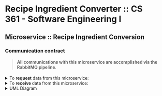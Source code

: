 # Recipe Ingredient Converter :: CS 361 - Software Engineering I

## Microservice :: Recipe Ingredient Conversion 
### Communication contract

> #### All communications with this microservice are accomplished via the RabbitMQ pipeline.
<details><summary>To <strong>request</strong> data from this microservice:
</summary>
<p>

1. Establish a RabbitMQ pipeline
2. Then declare a queue named 'conversion request'
3. Send your formatted JSON recipe list into this queue

Example call (python3):
```
# Establish RabbitMQ pipeline
connection = pika.BlockingConnection(
    pika.ConnectionParameters('localhost'))
channel = connection.channel()

# Declare the queue (conversion request)
channel.queue_declare(queue='conversion request')

# Send your formatted JSON recipe list into the queue w/routing_key == queue
channel.basic_publish(exchange='',
                      routing_key='conversion request',
                      body=data_input
                      )
```
All JSON data sent into the queue must be formatted as follows:
```
{"Recipe name": [
    {"ingredient": "string", "quantity": "number", "measure": "string", "desired": "string"}
]}
```

Example:
```
{"Spaghetti": [
    {"ingredient": "all-purpose flour", "quantity": "120", "measure": "g", "desired": "oz"},
    {"ingredient": "table salt", "quantity": "12", "measure": "g", "desired": "oz"},
    {"ingredient": "large egg", "quantity": "2", "measure": "g", "desired": "mg"}
]}
```
Ingredient names must belong to this list:
```
ingredients = ['all-purpose flour', 'baking powder', 'baking soda', 'bread flour', 'brown sugar', 'butter', 'carrots', 'celery', 'feta cheese', 'cheddar cheese', 'cherries', 'chocolate chips', 'cocoa', 'coconut', 'corn syrup', 'cranberries', 'cream', 'cream cheese', 'creme fraiche', 'dates', 'dried milk', 'potato flakes', 'large egg', 'figs', 'flax meal', 'minced garlic', 'peeled garlic', 'ghee', 'gluten-free all-purpose flour', 'granola', 'hazelnuts', 'honey', 'jam', 'preserves', 'lard', 'leeks', 'lemon juice', 'macadamia nuts', 'maple syrup', 'marshmallow spread', 'mini marshmallows', 'marzipan', 'masa harina', 'mascarpone cheese', 'mayonnaise', 'evaporated milk', 'milk', 'molasses', 'mushrooms', 'oat flour', 'old fashioned oats', 'olive oil', 'olives', 'onions', 'paleo baking flour', 'palm shortening', 'pastry flour', 'peaches', 'peanut butter', 'peanuts', 'pears', 'pecans', 'pine nuts', 'pineapple', 'pistachio nuts', 'pizza sauce', 'poppy seeds', 'quinoa', 'raisins', 'raspberries', 'rhubarb', 'rice', 'table salt', 'semolina flour', 'sesame seeds', 'sour cream', 'sourdough starter', 'steel cut oats', 'strawberries', 'white sugar', 'sweetened condensed milk', 'tahini', 'tapioca flour', 'tomato paste', 'turbinado sugar', 'vanilla extract', 'vegetable oil', 'vegetable shortening', 'walnuts', 'water', 'instant yeast', 'yogurt', 'zucchini']
```
Units of measurement must belong to one of these three lists:

> **Note**: all units are abbreviated per convention
```
metric_masses = ["mg", "g", "kg"]
metric_volumes = ["ml", "l", "kl"]
imperial_masses = ["oz", "lb"]
imperial_volumes = ["tsp", "tbsp", "fl oz", "c", "pt", "qt", "gal"]
```
</p>
</details>

<details><summary>To <strong>receive</strong> data from this microservice:
</summary>
<p>

1. Establish a RabbitMQ pipeline
2. Then declare a queue named 'conversion delivery'
3. Set up a basic consume on queue='conversion delivery'
4. Create a callback function to receive and decode your converted data

Example call (python3):
```
def main():
    # Establish RabbitMQ pipeline
    connection = pika.BlockingConnection(
        pika.ConnectionParameters('localhost'))
    channel = connection.channel()

    # Declare the queue (conversion delivery)
    channel.queue_declare(queue='conversion delivery')

    # Callback function handles how you want to receive the data
    def callback(ch, method, properties, body):
        body = body.decode('utf-8')
        print(" [x] Received %r" % body)

    # Look for data within queue='conversion delivery'
    channel.basic_consume(queue='conversion delivery',
                          auto_ack=True,
                          on_message_callback=callback)

    # provide user feedback on program execution
    print(' [*] Waiting for messages. To exit press CTRL+C')

    # consume data from queue='conversion delivery' until user quits program
    channel.start_consuming()


# run the basic_consume() on queue='conversion delivery' until the user exits the program
if __name__ == '__main__':
    try:
        main()
    except KeyboardInterrupt:
        print('Interrupted')
        try:
            sys.exit(0)
        except SystemExit:
            os._exit(0)
```

All JSON data received from the delivery queue will be formatted as follows:

> **Note**: amounts will be rounded to six decimal places when possible
```
{'converted recipe name': [ {'ingredient': 'string', 'quantity': 'number', 'measure': 'string'} ]}
```
Example:
```
{'Spaghetti': [    
	{'ingredient': 'all-purpose flour', 'quantity': '4.232804', 'measure': 'oz'}, 
	{'ingredient': 'table salt', 'quantity': '0.42328', 'measure': 'oz'}, 
	{'ingredient': 'large egg', 'quantity': '2000.0', 'measure': 'mg'}
]}
```
</p>
</details>

<details><summary>UML Diagram
</summary>
	
![Ingredient conversion microservice UML](https://user-images.githubusercontent.com/91280849/180588469-0de16d88-2d70-4e2e-afa6-d445f4dbca14.png)
	
</details>
